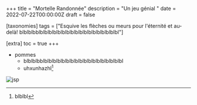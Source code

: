 +++
title = "Mortelle Randonnée"
description = "Un jeu génial "
date = 2022-07-22T00:00:00Z
draft = false

[taxonomies]
tags = ["Esquive les flèches ou meurs pour l'éternité et au-delà! blblblbblblblblblblblblblblblblblblblblblblbl"]

[extra]
toc = true
+++

* pommes
    * blblblbblblblblblblblblblblblblblblblblblblbl
    * uhxunhazhl[^1]

[^1]: blblbl

![jsp](https://biodiversitypmc.sibils.org/img/logo_banner.7ff68d4d.png)